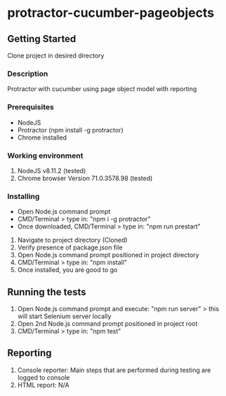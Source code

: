 # protractor-cucumber-pageobjects

## Getting Started

Clone project in desired directory

### Description

Protractor with cucumber using page object model with reporting

### Prerequisites

* NodeJS
* Protractor (npm install -g protractor)
* Chrome installed

### Working environment

1. NodeJS v8.11.2 (tested)
3. Chrome browser Version 71.0.3578.98 (tested)

### Installing

* Open Node.js command prompt
* CMD/Terminal > type in: "npm i -g protractor"
* Once downloaded, CMD/Terminal > type in: "npm run prestart"

1. Navigate to project directory (Cloned)
2. Verify presence of package.json file
3. Open Node.js command prompt positioned in project directory
4. CMD/Terminal > type in: "npm install" 
5. Once installed, you are good to go

## Running the tests

1. Open Node.js command prompt and execute: "npm run server" > this will start Selenium server locally
2. Open 2nd Node.js command prompt positioned in project root
3. CMD/Terminal > type in: "npm test"

## Reporting

1. Console reporter: Main steps that are performed during testing are logged to console
2. HTML report: N/A
